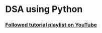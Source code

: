 # DSA using Python

### [Followed tutorial playlist on YouTube](https://www.youtube.com/playlist?list=PLeo1K3hjS3uu_n_a__MI_KktGTLYopZ12)